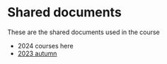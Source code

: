 # Shared documents

These are the shared documents used in the course

 * 2024 courses here
 * [2023 autumn](2023_autumn/README.md)
